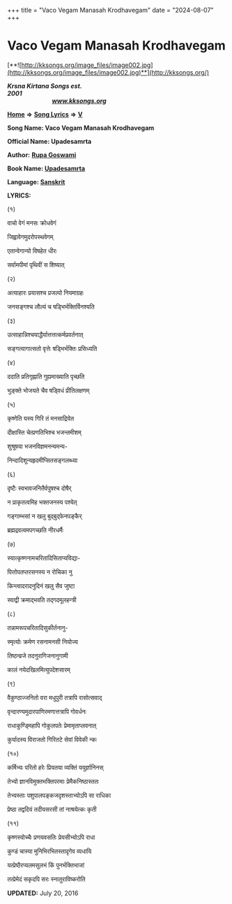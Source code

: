 +++
title = "Vaco Vegam Manasah Krodhavegam"
date = "2024-08-07"
+++

# Vaco Vegam Manasah Krodhavegam
[**![http://kksongs.org/image_files/image002.jpg](http://kksongs.org/image_files/image002.jpg)**](http://kksongs.org/)

**_Krsna Kirtana Songs est. 2001_**                                                                                                                                                 **_www.kksongs.org_**

**[Home](http://kksongs.org/)** **⇒** **[Song Lyrics](http://kksongs.org/lyrics.html)** **⇒** **[V](http://kksongs.org/songs/song_v.html)**

**Song Name: Vaco Vegam Manasah Krodhavegam**

**Official Name: Upadesamrta**

**Author:** [**Rupa Goswami**](http://kksongs.org/authors/list/rupa.html)

**Book Name: [Upadesamrta](http://kksongs.org/authors/literature/upadesamrta.html)**

**Language: [Sanskrit](http://kksongs.org/language/list/sanskrit.html)**

**LYRICS:**

(१)

वाचो वेगं मनसः क्रोधवेगं

जिह्वावेगमुदरोपस्थवेगम्

एतान्वेगान्यो विषहेत धीरः

सर्वामपीमां पृथिवीं स शिष्यात् 

(२)

अत्याहारः प्रयासश्च प्रजल्पो नियमाग्रहः

जनसङ्गश्च लौल्यं च षड्भिर्भक्तिर्विनश्यति  

(३)

उत्साहान्निश्चयाद्धैर्यात्तत्तत्कर्मप्रवर्तनात्

सङ्गत्यागात्सतो वृत्तेः षड्भिर्भक्तिः प्रसिध्यति  

(४)

ददाति प्रतिगृह्नाति गुह्यमाख्याति पृच्छति

भुङ्क्ते भोजयते चैव षड्विधं प्रीतिलक्षणम् 

(५)

कृष्णेति यस्य गिरि तं मनसाद्रियेत

दीक्षास्ति चेत्प्रणतिभिश्च भजन्तमीशम्

शुश्रूषया भजनविज्ञमनन्यमन्य\-

निन्दादिशून्यहृदमीप्सितसङ्गलब्ध्या  

(६)

दृष्टैः स्वभावजनितैर्वपुषश्च दोषैर्

न प्राकृतत्वमिह भक्तजनस्य पश्येत्

गङ्गाम्भसां न खलु बुद्बुद्फेनपङ्कैर्

ब्रह्मद्रवत्वमपगच्छति नीरधर्मैः  

(७)

स्यात्कृष्णनामचरितादिसिताप्यविद्या\-

पित्तोपतप्तरसनस्य न रोचिका नु

किन्त्वादरादनुदिनं खलु सैव जुष्टा

स्वाद्वी क्रमाद्भवति तद्गदमूलहन्त्री  

(८)

तन्नामरूपचरितादिसुकीर्तनानु\-

स्मृत्योः क्रमेण रसनामनसी नियोज्य

तिष्ठन्व्रजे तदनुरागिजनानुगामी

कालं नयेदखिलमित्युपदेशसारम् 

(९)

वैकुण्ठाज्जनितो वरा मधुपुरी तत्रापि रासोत्सवाद्

वृन्दारण्यमुदारपाणिरमणात्तत्रापि गोवर्धनः

राधाकुण्ड्मिहापि गोकुलपतेः प्रेमामृताप्लवनात्

कुर्यादस्य विराजतो गिरितटे सेवां विवेकी न्कः  

(१०)

कर्मिभ्यः परितो हरेः प्रियतया व्यक्तिं ययुर्ज्ञानिनस्

तेभ्यो ज्ञानविमुक्तभक्तिपरमाः प्रेमैकनिष्ठास्ततः

तेभ्यस्ताः पशुपालपङ्कजदृशस्ताभ्योऽपि सा राधिका

प्रेष्ठा तद्वदियं तदीयसरसी तां नाश्रयेत्कः कृती  

(११)

कृष्णस्योच्चैः प्रणयवसतिः प्रेयसीभ्योऽपि राधा

कुण्डं चास्या मुनिभिरभितस्तादृगेव व्यधायि

यत्प्रेष्ठैरप्यलमसुलभं किं पुनर्भक्तिभाजां

तत्प्रेमेदं सकृदपि सरः स्नातुराविष्करोति

**UPDATED:** July 20, 2016